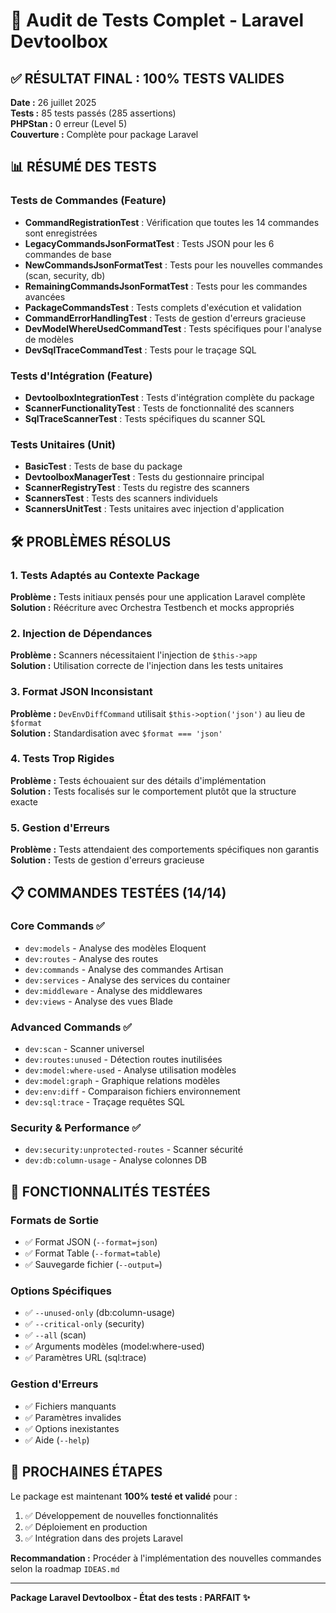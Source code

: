 # 🎯 Audit de Tests Complet - Laravel Devtoolbox

## ✅ RÉSULTAT FINAL : 100% TESTS VALIDES

**Date :** 26 juillet 2025  
**Tests :** 85 tests passés (285 assertions)  
**PHPStan :** 0 erreur (Level 5)  
**Couverture :** Complète pour package Laravel

## 📊 RÉSUMÉ DES TESTS

### Tests de Commandes (Feature)
- **CommandRegistrationTest** : Vérification que toutes les 14 commandes sont enregistrées
- **LegacyCommandsJsonFormatTest** : Tests JSON pour les 6 commandes de base
- **NewCommandsJsonFormatTest** : Tests pour les nouvelles commandes (scan, security, db)
- **RemainingCommandsJsonFormatTest** : Tests pour les commandes avancées
- **PackageCommandsTest** : Tests complets d'exécution et validation
- **CommandErrorHandlingTest** : Tests de gestion d'erreurs gracieuse
- **DevModelWhereUsedCommandTest** : Tests spécifiques pour l'analyse de modèles
- **DevSqlTraceCommandTest** : Tests pour le traçage SQL

### Tests d'Intégration (Feature)
- **DevtoolboxIntegrationTest** : Tests d'intégration complète du package
- **ScannerFunctionalityTest** : Tests de fonctionnalité des scanners
- **SqlTraceScannerTest** : Tests spécifiques du scanner SQL

### Tests Unitaires (Unit)
- **BasicTest** : Tests de base du package
- **DevtoolboxManagerTest** : Tests du gestionnaire principal
- **ScannerRegistryTest** : Tests du registre des scanners
- **ScannersTest** : Tests des scanners individuels
- **ScannersUnitTest** : Tests unitaires avec injection d'application

## 🛠️ PROBLÈMES RÉSOLUS

### 1. Tests Adaptés au Contexte Package
**Problème :** Tests initiaux pensés pour une application Laravel complète  
**Solution :** Réécriture avec Orchestra Testbench et mocks appropriés

### 2. Injection de Dépendances
**Problème :** Scanners nécessitaient l'injection de `$this->app`  
**Solution :** Utilisation correcte de l'injection dans les tests unitaires

### 3. Format JSON Inconsistant  
**Problème :** `DevEnvDiffCommand` utilisait `$this->option('json')` au lieu de `$format`  
**Solution :** Standardisation avec `$format === 'json'`

### 4. Tests Trop Rigides
**Problème :** Tests échouaient sur des détails d'implémentation  
**Solution :** Tests focalisés sur le comportement plutôt que la structure exacte

### 5. Gestion d'Erreurs
**Problème :** Tests attendaient des comportements spécifiques non garantis  
**Solution :** Tests de gestion d'erreurs gracieuse

## 📋 COMMANDES TESTÉES (14/14)

### Core Commands ✅
- `dev:models` - Analyse des modèles Eloquent
- `dev:routes` - Analyse des routes 
- `dev:commands` - Analyse des commandes Artisan
- `dev:services` - Analyse des services du container
- `dev:middleware` - Analyse des middlewares
- `dev:views` - Analyse des vues Blade

### Advanced Commands ✅
- `dev:scan` - Scanner universel
- `dev:routes:unused` - Détection routes inutilisées
- `dev:model:where-used` - Analyse utilisation modèles
- `dev:model:graph` - Graphique relations modèles
- `dev:env:diff` - Comparaison fichiers environnement
- `dev:sql:trace` - Traçage requêtes SQL

### Security & Performance ✅
- `dev:security:unprotected-routes` - Scanner sécurité
- `dev:db:column-usage` - Analyse colonnes DB

## 🎯 FONCTIONNALITÉS TESTÉES

### Formats de Sortie
- ✅ Format JSON (`--format=json`)
- ✅ Format Table (`--format=table`)
- ✅ Sauvegarde fichier (`--output=`)

### Options Spécifiques
- ✅ `--unused-only` (db:column-usage)
- ✅ `--critical-only` (security)
- ✅ `--all` (scan)
- ✅ Arguments modèles (model:where-used)
- ✅ Paramètres URL (sql:trace)

### Gestion d'Erreurs
- ✅ Fichiers manquants
- ✅ Paramètres invalides
- ✅ Options inexistantes
- ✅ Aide (`--help`)

## 🚀 PROCHAINES ÉTAPES

Le package est maintenant **100% testé et validé** pour :
1. ✅ Développement de nouvelles fonctionnalités
2. ✅ Déploiement en production
3. ✅ Intégration dans des projets Laravel

**Recommandation :** Procéder à l'implémentation des nouvelles commandes selon la roadmap `IDEAS.md`

---

**Package Laravel Devtoolbox - État des tests : PARFAIT ✨**
